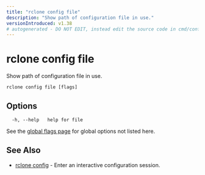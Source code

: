 ```yaml
---
title: "rclone config file"
description: "Show path of configuration file in use."
versionIntroduced: v1.38
# autogenerated - DO NOT EDIT, instead edit the source code in cmd/config/file/ and as part of making a release run "make commanddocs"
---
```

# rclone config file

Show path of configuration file in use.

```
rclone config file [flags]
```

## Options

```
  -h, --help   help for file
```

See the [global flags page](/flags/) for global options not listed here.

## See Also

* [rclone config](/commands/rclone_config/)	 - Enter an interactive configuration session.

